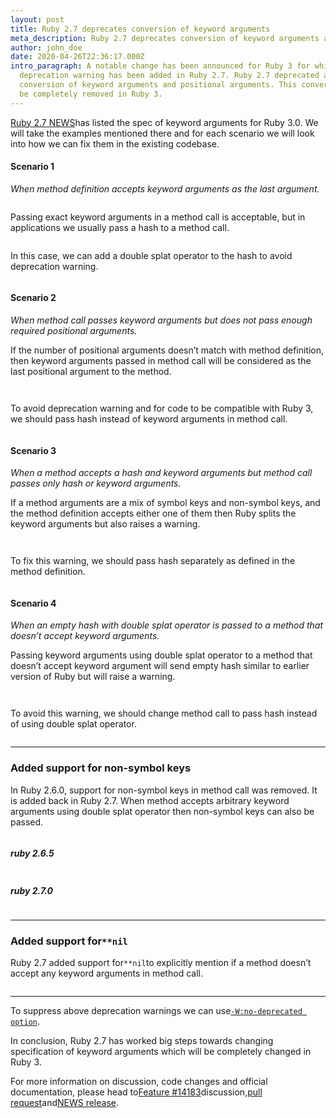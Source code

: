 ```yaml
---
layout: post
title: Ruby 2.7 deprecates conversion of keyword arguments
meta_description: Ruby 2.7 deprecates conversion of keyword arguments and positional arguments
author: john_doe
date: 2020-04-26T22:36:17.000Z
intro_paragraph: A notable change has been announced for Ruby 3 for which
  deprecation warning has been added in Ruby 2.7. Ruby 2.7 deprecated automatic
  conversion of keyword arguments and positional arguments. This conversion will
  be completely removed in Ruby 3.
---
```

[Ruby 2.7 NEWS](https://github.com/ruby/ruby/blob/4643bf5d55af6f79266dd67b69bb6eb4ff82029a/doc/NEWS-2.7.0#the-spec-of-keyword-arguments-is-changed-towards-30-)has listed the spec of keyword arguments for Ruby 3.0. We will take the examples mentioned there and for each scenario we will look into how we can fix them in the existing codebase.

#### Scenario 1

*When method definition accepts keyword arguments as the last argument.*

```ruby

```

Passing exact keyword arguments in a method call is acceptable, but in applications we usually pass a hash to a method call.

```ruby

```

In this case, we can add a double splat operator to the hash to avoid deprecation warning.

```ruby

```

#### Scenario 2

*When method call passes keyword arguments but does not pass enough required positional arguments.*

If the number of positional arguments doesn’t match with method definition, then keyword arguments passed in method call will be considered as the last positional argument to the method.

```ruby

```

```ruby

```

To avoid deprecation warning and for code to be compatible with Ruby 3, we should pass hash instead of keyword arguments in method call.

```ruby

```

#### Scenario 3

*When a method accepts a hash and keyword arguments but method call passes only hash or keyword arguments.*

If a method arguments are a mix of symbol keys and non-symbol keys, and the method definition accepts either one of them then Ruby splits the keyword arguments but also raises a warning.

```ruby

```

```ruby

```

To fix this warning, we should pass hash separately as defined in the method definition.

```ruby

```

#### Scenario 4

*When an empty hash with double splat operator is passed to a method that doesn’t accept keyword arguments.*

Passing keyword arguments using double splat operator to a method that doesn’t accept keyword argument will send empty hash similar to earlier version of Ruby but will raise a warning.

```ruby

```

```ruby

```

To avoid this warning, we should change method call to pass hash instead of using double splat operator.

```ruby

```

- - -

### Added support for non-symbol keys

In Ruby 2.6.0, support for non-symbol keys in method call was removed. It is added back in Ruby 2.7. When method accepts arbitrary keyword arguments using double splat operator then non-symbol keys can also be passed.

```ruby

```

##### ruby 2.6.5

```ruby

```

##### ruby 2.7.0

```ruby

```

- - -

### Added support for`**nil`

Ruby 2.7 added support for`**nil`to explicitly mention if a method doesn’t accept any keyword arguments in method call.

```ruby

```

- - -

To suppress above deprecation warnings we can use[`-W:no-deprecated option`](https://github.com/ruby/ruby/blob/4643bf5d55af6f79266dd67b69bb6eb4ff82029a/doc/NEWS-2.7.0#warning-option-).

In conclusion, Ruby 2.7 has worked big steps towards changing specification of keyword arguments which will be completely changed in Ruby 3.

For more information on discussion, code changes and official documentation, please head to[Feature #14183](https://bugs.ruby-lang.org/issues/14183)discussion,[pull request](https://github.com/ruby/ruby/pull/2395)and[NEWS release](https://github.com/ruby/ruby/blob/4643bf5d55af6f79266dd67b69bb6eb4ff82029a/doc/NEWS-2.7.0#the-spec-of-keyword-arguments-is-changed-towards-30-).